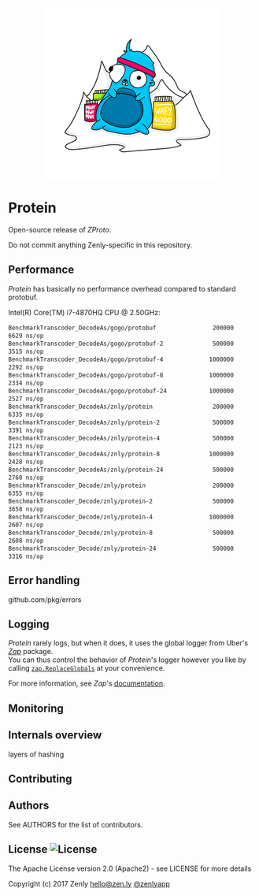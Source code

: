 <p align="center">
  <img src="resources/pics/protein.png" alt="Protein"/>
</p>

# Protein

Open-source release of _ZProto_.

Do not commit anything Zenly-specific in this repository.

## Performance

*Protein* has basically no performance overhead compared to standard protobuf.

Intel(R) Core(TM) i7-4870HQ CPU @ 2.50GHz:  
```
BenchmarkTranscoder_DecodeAs/gogo/protobuf            	  200000	      6629 ns/op
BenchmarkTranscoder_DecodeAs/gogo/protobuf-2          	  500000	      3515 ns/op
BenchmarkTranscoder_DecodeAs/gogo/protobuf-4          	 1000000	      2292 ns/op
BenchmarkTranscoder_DecodeAs/gogo/protobuf-8          	 1000000	      2334 ns/op
BenchmarkTranscoder_DecodeAs/gogo/protobuf-24         	 1000000	      2527 ns/op
BenchmarkTranscoder_DecodeAs/znly/protein             	  200000	      6335 ns/op
BenchmarkTranscoder_DecodeAs/znly/protein-2           	  500000	      3391 ns/op
BenchmarkTranscoder_DecodeAs/znly/protein-4           	  500000	      2123 ns/op
BenchmarkTranscoder_DecodeAs/znly/protein-8           	 1000000	      2428 ns/op
BenchmarkTranscoder_DecodeAs/znly/protein-24          	  500000	      2760 ns/op
BenchmarkTranscoder_Decode/znly/protein               	  200000	      6355 ns/op
BenchmarkTranscoder_Decode/znly/protein-2             	  500000	      3658 ns/op
BenchmarkTranscoder_Decode/znly/protein-4             	 1000000	      2607 ns/op
BenchmarkTranscoder_Decode/znly/protein-8             	  500000	      2608 ns/op
BenchmarkTranscoder_Decode/znly/protein-24            	  500000	      3316 ns/op
```

## Error handling

github.com/pkg/errors

## Logging

*Protein* rarely logs, but when it does, it uses the global logger from Uber's [*Zap*](https://github.com/uber-go/zap) package.  
You can thus control the behavior of *Protein*'s logger however you like by calling [`zap.ReplaceGlobals`](https://godoc.org/go.uber.org/zap#ReplaceGlobals) at your convenience.

For more information, see *Zap*'s [documentation](https://godoc.org/go.uber.org/zap).

## Monitoring

## Internals overview

layers of hashing

## Contributing

## Authors

See AUTHORS for the list of contributors.

## License ![License](https://img.shields.io/badge/license-Apache2-blue.svg?style=plastic)

The Apache License version 2.0 (Apache2) - see LICENSE for more details

Copyright (c) 2017	Zenly	<hello@zen.ly> [@zenlyapp](https://twitter.com/zenlyapp)
